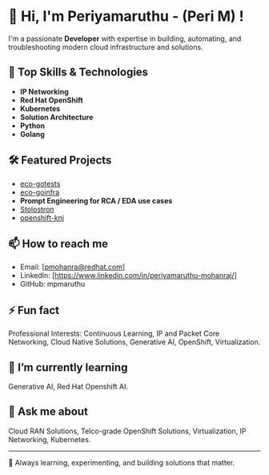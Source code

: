 # 👋 Hi, I'm Periyamaruthu - (Peri M) !

I'm a passionate **Developer** with expertise in building, automating, and troubleshooting modern cloud infrastructure and solutions.

## 🚀 Top Skills & Technologies

- **IP Networking**
- **Red Hat OpenShift**
- **Kubernetes**
- **Solution Architecture**
- **Python**
- **Golang**

## 🛠️ Featured Projects

- [eco-gotests](https://github.com/mpmaruthu/eco-gotests)
- [eco-goinfra](https://github.com/mpmaruthu/eco-goinfra)
- **Prompt Engineering for RCA / EDA use cases**
- [Stolostron](https://github.com/open-cluster-management-io/stolostron)
- [openshift-kni](https://github.com/openshift-kni)

## 📫 How to reach me

- Email: [pmohanra@redhat.com]
- LinkedIn: [https://www.linkedin.com/in/periyamaruthu-mohanraj/]
- GitHub: mpmaruthu

## ⚡ Fun fact

Professional Interests:
Continuous Learning, IP and Packet Core Networking, Cloud Native Solutions, Generative AI, OpenShift, Virtualization. 

## 🌱 I’m currently learning

Generative AI, Red Hat Openshift AI.


## 💬 Ask me about

Cloud RAN Solutions, Telco-grade OpenShift Solutions, Virtualization, IP Networking, Kubernetes.

---

🌱 Always learning, experimenting, and building solutions that matter.
